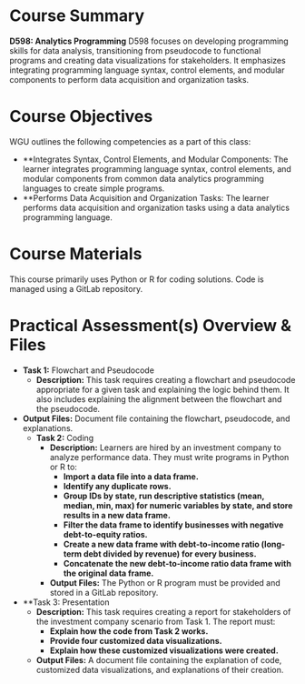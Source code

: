 # Course Summary
**D598: Analytics Programming** 
D598 focuses on developing programming skills for data analysis, transitioning from pseudocode to functional programs and creating data visualizations for stakeholders. It emphasizes integrating programming language syntax, control elements, and modular components to perform data acquisition and organization tasks.
# Course Objectives 
WGU outlines the following competencies as a part of this class:
- **Integrates Syntax, Control Elements, and Modular Components: The learner integrates programming language syntax, control elements, and modular components from common data analytics programming languages to create simple programs.
- **Performs Data Acquisition and Organization Tasks: The learner performs data acquisition and organization tasks using a data analytics programming language.
# Course Materials 
This course primarily uses Python or R for coding solutions. Code is managed using a GitLab repository.
# Practical Assessment(s) Overview & Files
- **Task 1:** Flowchart and Pseudocode
    - **Description:** This task requires creating a flowchart and pseudocode appropriate for a given task and explaining the logic behind them. It also includes explaining the alignment between the flowchart and the pseudocode.
- **Output Files:** Document file containing the flowchart, pseudocode, and explanations.
  - **Task 2:** Coding
    - **Description:** Learners are hired by an investment company to analyze performance data. They must write programs in Python or R to:
        - **Import a data file into a data frame.**
        - **Identify any duplicate rows.**
        - **Group IDs by state, run descriptive statistics (mean, median, min, max) for numeric variables by state, and store results in a new data frame.**
        - **Filter the data frame to identify businesses with negative debt-to-equity ratios.**
        - **Create a new data frame with debt-to-income ratio (long-term debt divided by revenue) for every business.**
        - **Concatenate the new debt-to-income ratio data frame with the original data frame.**
    - **Output Files:** The Python or R program must be provided and stored in a GitLab repository.
- **Task 3: Presentation
    - **Description:** This task requires creating a report for stakeholders of the investment company scenario from Task 1. The report must:
        - **Explain how the code from Task 2 works.**
        - **Provide four customized data visualizations.**
        - **Explain how these customized visualizations were created.**
    - **Output Files:** A document file containing the explanation of code, customized data visualizations, and explanations of their creation.

